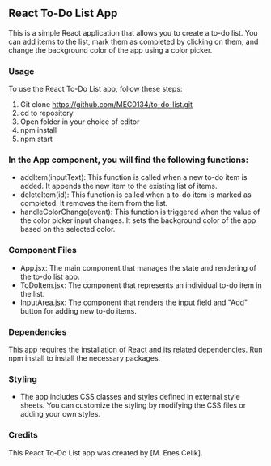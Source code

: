 
## React To-Do List App

This is a simple React application that allows you to create a to-do list. You can add items to the list, mark them as completed by clicking on them, and change the background color of the app using a color picker.

### Usage

To use the React To-Do List app, follow these steps:

1. Git clone https://github.com/MEC0134/to-do-list.git
2. cd to repository
3. Open folder in your choice of editor 
4. npm install 
5. npm start



### In the App component, you will find the following functions:

- addItem(inputText): This function is called when a new to-do item is added. It appends the new item to the existing list of items.
- deleteItem(id): This function is called when a to-do item is marked as completed. It removes the item from the list.
- handleColorChange(event): This function is triggered when the value of the color picker input changes. It sets the background color of the app based on the selected color.

### Component Files

- App.jsx: The main component that manages the state and rendering of the to-do list app.
- ToDoItem.jsx: The component that represents an individual to-do item in the list.
- InputArea.jsx: The component that renders the input field and "Add" button for adding new to-do items.

### Dependencies
This app requires the installation of React and its related dependencies. Run npm install to install the necessary packages.

### Styling
- The app includes CSS classes and styles defined in external style sheets. You can customize the styling by modifying the CSS files or adding your own styles.

### Credits
This React To-Do List app was created by [M. Enes Celik].


